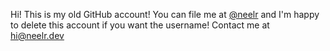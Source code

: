 Hi! This is my old GitHub account! You can file me at [@neelr](https://github.com/neelr) and I'm happy to delete this account if you want the username! Contact me at hi@neelr.dev
